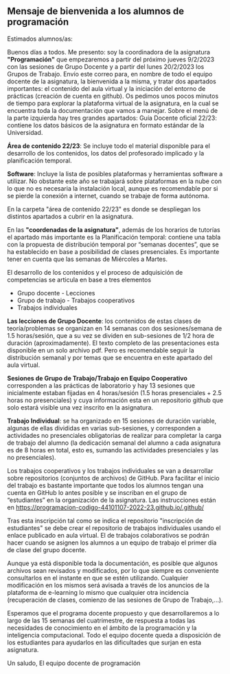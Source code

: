 ## Mensaje de bienvenida a los alumnos de programación

Estimados alumnos/as:

Buenos días a todos. Me presento: soy la coordinadora de la asignatura **"Programación"** que empezaremos a partir del próximo jueves 9/2/2023 con las sesiones de Grupo Docente y a partir del lunes 20/2/2023 los Grupos de Trabajo. Envío este correo para, en nombre de todo el equipo docente de la asignatura, la bienvenida a la misma, y tratar dos apartados importantes: el contenido del aula virtual y la iniciación del entorno de prácticas (creación de cuenta en github).
Os pedimos unos pocos minutos de tiempo para explorar la plataforma virtual de la asignatura, en la cual se encuentra toda la documentación que vamos a manejar. Sobre el menú de la parte izquierda hay tres grandes apartados:
Guía Docente oficial 22/23: contiene los datos básicos de la asignatura en formato estándar de la Universidad.

**Área de contenido 22/23**: Se incluye todo el material disponible para el desarrollo de los contenidos, los datos del profesorado implicado  y la planificación temporal.

**Software**: Incluye la lista de posibles plataformas y herramientas software a utilizar. No obstante este año se trabajará sobre plataformas en la nube con lo que no es necesaria la instalación local,  aunque  es recomendable por si se pierde la conexión a internet, cuando se trabaje de forma autónoma.

En la carpeta "área de contenido 22/23" es donde se despliegan los distintos apartados a cubrir en la asignatura.

En las **"coordenadas de la asignatura"**, además de los horarios de tutorías el apartado más importante es la Planificación temporal: contiene una tabla con la propuesta de distribución temporal por “semanas docentes”, que se ha establecido en base a posibilidad de clases presenciales. Es importante tener en cuenta que las semanas de Miércoles a Martes.

El desarrollo de los contenidos y el proceso de adquisición de competencias se articula en base a tres elementos
  - Grupo docente - Lecciones
  - Grupo de trabajo - Trabajos cooperativos
  - Trabajos individuales

**Las lecciones de Grupo Docente**: los contenidos de estas clases de teoría/problemas se organizan en 14 semanas con dos sesiones/semana de 1.5 horas/sesión, que a su vez se dividen en sub-sesiones de 1/2 hora de duración (aproximadamente).  El texto completo de las presentaciones esta disponible en un solo archivo pdf. Pero es recomendable seguir la distribución semanal y por temas que se encuentra en este apartado del aula virtual.

**Sesiones de Grupo de Trabajo/Trabajo en Equipo Cooperativo**  corresponden a las prácticas de laboratorio y hay 13 sesiones que inicialmente estaban fijadas en 4 horas/sesión (1.5 horas presenciales + 2.5 horas no presenciales) y cuya información esta en un repositorio github que solo estará visible una vez inscrito en la asignatura.

**Trabajo Individual**: se ha organizado en 15 sesiones de duración variable, algunas de ellas divididas en varias sub-sesiones, y corresponden a actividades no presenciales obligatorias de realizar para completar la carga de trabajo del alumno (la dedicación semanal del alumno a cada asignatura es de 8 horas en total, esto es, sumando las actividades presenciales y las no presenciales).

Los trabajos cooperativos y los trabajos individuales se van a desarrollar sobre repositorios (conjuntos de archivos) de GitHub. Para facilitar el inicio del trabajo es bastante importante que todos los alumnos tengan una cuenta en GitHub lo antes posible y se inscriban en  el grupo de “estudiantes” en la organización de la asignatura. Las instrucciones están en https://programacion-codigo-44101107-2022-23.github.io/.github/

Tras esta inscripción tal como se indica el repositorio "inscripción de estudiantes" se debe crear el repositorio de trabajos individuales usando el enlace publicado en aula virtual.  El de trabajos colaborativos se podrán hacer cuando se asignen los alumnos a un equipo de trabajo  el primer día de clase del grupo docente.

Aunque ya está disponible toda la documentación, es posible que algunos archivos sean revisados y modificados, por lo que siempre es conveniente consultarlos en el instante en que se estén utilizando. Cualquier modificación en los mismos será avisada a través de los anuncios de la plataforma de e-learning lo mismo que cualquier otra incidencia (recuperación de clases, comienzo de las sesiones de Grupo de Trabajo,...).

Esperamos que el programa docente propuesto y que desarrollaremos a lo largo de las 15 semanas del cuatrimestre, de respuesta a todas las necesidades de conocimiento en el ámbito de la programación y la inteligencia computacional. Todo el equipo docente queda a disposición de los estudiantes para ayudarlos en las dificultades que surjan en esta asignatura.

Un saludo,  El equipo docente de programación
